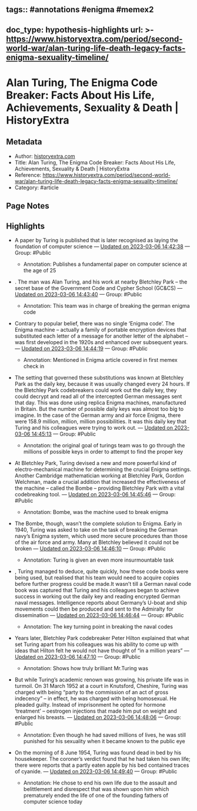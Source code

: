 tags:: #annotations #enigma #memex2
---
doc_type: hypothesis-highlights
url: >-
  https://www.historyextra.com/period/second-world-war/alan-turing-life-death-legacy-facts-enigma-sexuality-timeline/
---

# Alan Turing, The Enigma Code Breaker: Facts About His Life, Achievements, Sexuality & Death | HistoryExtra

## Metadata
- Author: [historyextra.com]()
- Title: Alan Turing, The Enigma Code Breaker: Facts About His Life, Achievements, Sexuality & Death | HistoryExtra
- Reference: https://www.historyextra.com/period/second-world-war/alan-turing-life-death-legacy-facts-enigma-sexuality-timeline/
- Category: #article

## Page Notes
## Highlights
- A paper by Turing is published that is later recognised as laying the foundation of computer science — [Updated on 2023-03-06 14:42:38](https://hyp.is/DQ9IXLxXEe2_oe-uATEeWg/www.historyextra.com/period/second-world-war/alan-turing-life-death-legacy-facts-enigma-sexuality-timeline/) — Group: #Public
    - Annotation: Publishes a fundamental paper on computer science at the age of 25

- . The man was Alan Turing, and his work at nearby Bletchley Park – the secret base of the Government Code and Cypher School (GC&CS) — [Updated on 2023-03-06 14:43:40](https://hyp.is/MjlnUrxXEe2t7Deicndugg/www.historyextra.com/period/second-world-war/alan-turing-life-death-legacy-facts-enigma-sexuality-timeline/) — Group: #Public
    - Annotation: This team was in charge of breaking the german enigma code
- Contrary to popular belief, there was no single ‘Enigma code’. The Enigma machine – actually a family of portable encryption devices that substituted each letter of a message for another letter of the alphabet – was first developed in the 1920s and enhanced over subsequent years. — [Updated on 2023-03-06 14:44:19](https://hyp.is/SRtCsLxXEe2ubAsmcobu6Q/www.historyextra.com/period/second-world-war/alan-turing-life-death-legacy-facts-enigma-sexuality-timeline/) — Group: #Public
    - Annotation: Mentioned in Enigma article covered in first memex check in

- The setting that governed these substitutions was known at Bletchley Park as the daily key, because it was usually changed every 24 hours. If the Bletchley Park codebreakers could work out the daily key, they could decrypt and read all of the intercepted German messages sent that day. This was done using replica Enigma machines, manufactured in Britain. But the number of possible daily keys was almost too big to imagine. In the case of the German army and air force Enigma, there were 158.9 million, million, million possibilities. It was this daily key that Turing and his colleagues were trying to work out. — [Updated on 2023-03-06 14:45:13](https://hyp.is/aXnjGLxXEe2m6Uv2d7PbKw/www.historyextra.com/period/second-world-war/alan-turing-life-death-legacy-facts-enigma-sexuality-timeline/) — Group: #Public
    - Annotation: the original goal of turings team was to go through the millions of possible keys in order to attempt to find the proper key
- At Bletchley Park, Turing devised a new and more powerful kind of electro-mechanical machine for determining the crucial Enigma settings. Another Cambridge mathematician working at Bletchley Park, Gordon Welchman, made a crucial addition that increased the effectiveness of the machine – called the Bombe – providing Bletchley Park with a vital codebreaking tool. — [Updated on 2023-03-06 14:45:46](https://hyp.is/fWC_oLxXEe22Oq-AX1wQlg/www.historyextra.com/period/second-world-war/alan-turing-life-death-legacy-facts-enigma-sexuality-timeline/) — Group: #Public
    - Annotation: Bombe, was the machine used to break enigma
- The Bombe, though, wasn’t the complete solution to Enigma. Early in 1940, Turing was asked to take on the task of breaking the German navy’s Enigma system, which used more secure procedures than those of the air force and army. Many at Bletchley believed it could not be broken — [Updated on 2023-03-06 14:46:10](https://hyp.is/i1SG-rxXEe2qQtN6jUyCjw/www.historyextra.com/period/second-world-war/alan-turing-life-death-legacy-facts-enigma-sexuality-timeline/) — Group: #Public
    - Annotation: Turing is given an even more insurmountable task
- , Turing managed to deduce, quite quickly, how these code books were being used, but realised that his team would need to acquire copies before further progress could be made.It wasn’t till a German naval code book was captured that Turing and his colleagues began to achieve success in working out the daily key and reading encrypted German naval messages. Intelligence reports about Germany’s U-boat and ship movements could then be produced and sent to the Admiralty for dissemination — [Updated on 2023-03-06 14:46:44](https://hyp.is/n6xVOLxXEe23hZ9M4UkVXg/www.historyextra.com/period/second-world-war/alan-turing-life-death-legacy-facts-enigma-sexuality-timeline/) — Group: #Public
    - Annotation: The key turning point in breaking the naval codes
- Years later, Bletchley Park codebreaker Peter Hilton explained that what set Turing apart from his colleagues was his ability to come up with ideas that Hilton felt he would not have thought of “in a million years” — [Updated on 2023-03-06 14:47:10](https://hyp.is/r1djBrxXEe2X4R_Prz2JKg/www.historyextra.com/period/second-world-war/alan-turing-life-death-legacy-facts-enigma-sexuality-timeline/) — Group: #Public
    - Annotation: Shows how truly brilliant Mr.Turing was
- But while Turing’s academic renown was growing, his private life was in turmoil. On 31 March 1952 at a court in Knutsford, Cheshire, Turing was charged with being “party to the commission of an act of gross indecency” – in effect, he was charged with being homosexual. He pleaded guilty. Instead of imprisonment he opted for hormone ‘treatment’ – oestrogen injections that made him put on weight and enlarged his breasts. — [Updated on 2023-03-06 14:48:06](https://hyp.is/0LQ-orxXEe2CQjfUJiuNSA/www.historyextra.com/period/second-world-war/alan-turing-life-death-legacy-facts-enigma-sexuality-timeline/) — Group: #Public
    - Annotation: Even though he had saved millions of lives, he was still punished for his sexuality when it became known to the public eye
- On the morning of 8 June 1954, Turing was found dead in bed by his housekeeper. The coroner’s verdict found that he had taken his own life; there were reports that a partly eaten apple by his bed contained traces of cyanide. — [Updated on 2023-03-06 14:49:40](https://hyp.is/CLgOgrxYEe2IbhsEromzvQ/www.historyextra.com/period/second-world-war/alan-turing-life-death-legacy-facts-enigma-sexuality-timeline/) — Group: #Public
    - Annotation: He chose to end his own life due to the assault and belittlement and disrespect that was shown upon him which prematurely ended the life of one of the founding fathers of computer science today


